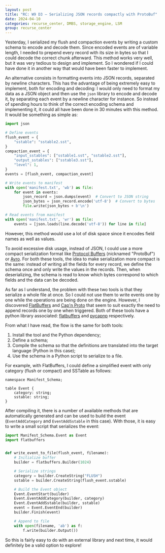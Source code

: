 ```yaml
---
layout: post
title: "RC: W9 D3 — Serializing JSON records compactly with ProtoBuf"
date: 2024-04-10
categories: recurse_center, DMBS, storage_engine, LSM
group: recurse_center
---
```


Yesterday, I serialized my flush and compaction events by writing a custom schema to encode and decode them.
Since encoded events are of variable length, I needed to prepend every record with its size in bytes so that I could
decode the correct chunk afterward.
This method works very well, but it was very tedious to design and implement.
So I wondered if I could have done it in another way that would have been faster to implement.

An alternative consists in formatting events into JSON records, separated by newline characters.
This has the advantage of being extremely easy to implement, both for encoding and decoding: I would only need to format
my data as a JSON object and then use the `json` library to encode and decode it, by separating each event by a newline
character for instance. So instead of spending hours to think of the correct encoding schema and implementing it, it
could all have been done in 30 minutes with this method.
It would be something as simple as:

```python
import json

# Define events
flush_event = {
    "sstable": "sstable2.sst",
}
compaction_event = {
    "input_sstables": ["sstable1.sst", "sstable2.sst"],
    "output_sstables": ["sstable3.sst"],
    "level": 1,
}
events = [flush_event, compaction_event]

# Write events to manifest
with open('manifest.txt', 'wb') as file:
    for event in events:
        json_record = json.dumps(event)  # Convert to JSON string
        json_bytes = json_record.encode('utf-8')  # Convert to bytes
        file.write(json_bytes + b'\n')

# Read events from manifest
with open('manifest.txt', 'wr') as file:
    events = [json.loads(line.decode('utf-8')) for line in file]
```

However, this method would use a lot of disk space since it encodes field names as well as values.

To avoid excessive disk usage, instead of JSON, I could use a more compact serialization format
like [Protocol Buffers](https://protobuf.dev/) (nicknamed "ProtoBuf") or [Avro](https://avro.apache.org/).
For both these tools, the idea to make serialization more compact is the same: instead of writing all the fields for
every record, we define the schema once and only write the values in the records.
Then, when deserializing, the schema is read to know which bytes correspond to which fields and the data can be decoded.

As far as I understand, the problem with these two tools is that they serialize a whole file at once.
So I could not use them to write events one by one while the operations are being done on the engine.
However, I discovered [FlatBuffers](https://flatbuffers.dev/) and [Cap'n Proto](https://capnproto.org/) that seem to
suit exactly the need to append records one by one when triggered.
Both of these tools have a python library associated: [flatbuffers](https://pypi.org/project/flatbuffers/)
and [pycapnp](https://github.com/capnproto/pycapnp) respectively.

From what I have read, the flow is the same for both tools:

1. Install the tool and the Python dependency;
2. Define a schema;
3. Compile the schema so that the definitions are translated into the target language (Python in this case);
4. Use the schema in a Python script to serialize to a file.

For example, with FlatBuffers, I could define a simplified event with only category (flush or compact) and SSTable as
follows:

```text
namespace Manifest_Schema;

table Event {
    category: string;
    sstable: string;
}
```

After compiling it, there is a number of available methods that are automatically generated and can be used to build the
event (`EventAddCategory` and `EventAddSstable` in this case).
With those, it is easy to write a small script that serializes the event:

```python
import Manifest_Schema.Event as Event
import flatbuffers


def write_event_to_file(flush_event, filename):
    # Initialize buffer
    builder = flatbuffers.Builder(1024)

    # Serialize strings
    category = builder.CreateString("FLUSH")
    sstable = builder.CreateString(flush_event.sstable)

    # Build the Event object
    Event.EventStart(builder)
    Event.EventAddCategory(builder, category)
    Event.EventAddSstable(builder, sstable)
    event = Event.EventEnd(builder)
    builder.Finish(event)

    # Append to file
    with open(filename, 'ab') as f:
        f.write(builder.Output())
```

So this is fairly easy to do with an external library and next time, it would definitely be a valid option to explore!

